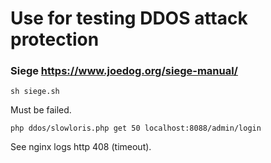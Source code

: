 # Use for testing DDOS attack protection

### Siege https://www.joedog.org/siege-manual/
````
sh siege.sh
````
Must be failed.

````
php ddos/slowloris.php get 50 localhost:8088/admin/login
````
See nginx logs http 408 (timeout).
